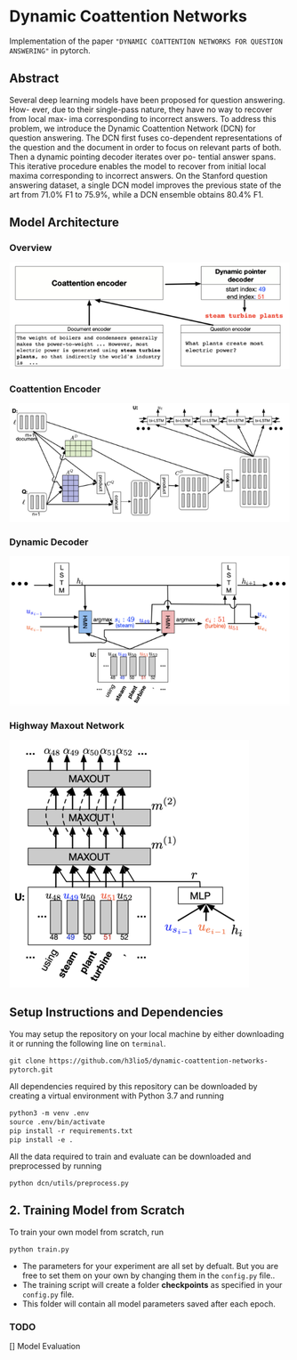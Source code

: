 # Dynamic Coattention Networks
Implementation of the paper `"DYNAMIC COATTENTION NETWORKS FOR QUESTION ANSWERING"` in pytorch.

## Abstract 
Several deep learning models have been proposed for question answering. How- ever, due to their single-pass nature, they have no way to recover from local max- ima corresponding to incorrect answers. To address this problem, we introduce the Dynamic Coattention Network (DCN) for question answering. The DCN first fuses co-dependent representations of the question and the document in order to focus on relevant parts of both. Then a dynamic pointing decoder iterates over po- tential answer spans. This iterative procedure enables the model to recover from initial local maxima corresponding to incorrect answers. On the Stanford question answering dataset, a single DCN model improves the previous state of the art from 71.0% F1 to 75.9%, while a DCN ensemble obtains 80.4% F1.

## Model Architecture

### Overview  
![Overview](images/overview.png)   
### Coattention Encoder         
![Coattention Encoder](images/Coattention.png)
### Dynamic Decoder        
![Dynamic_Decoder](images/dynamic_decoder.png)
### Highway Maxout Network          
![HMN](images/HMN.png)
  
## Setup Instructions and Dependencies
You may setup the repository on your local machine by either downloading it or running the following line on `terminal`.
``` Batchfile
git clone https://github.com/h3lio5/dynamic-coattention-networks-pytorch.git
```
All dependencies required by this repository can be downloaded by creating a virtual environment with Python 3.7 and running
``` Batchfile
python3 -m venv .env
source .env/bin/activate
pip install -r requirements.txt
pip install -e .
```
All the data required to train and evaluate can be downloaded and preprocessed by running      
``` Batchfile
python dcn/utils/preprocess.py
```
## 2. Training Model from Scratch
To train your own model from scratch, run

```Batchfile
python train.py 
```
+ The parameters for your experiment are all set by defualt. But you are free to set them on your own by changing them in       the `config.py` file..
+ The training script will create a folder **checkpoints** as specified in your `config.py` file.
+ This folder will contain all model parameters saved after each epoch.

### TODO
[] Model Evaluation
